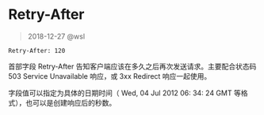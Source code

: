 # Retry-After

> 2018-12-27 @wsl

```
Retry-After: 120
```

首部字段 Retry-After 告知客户端应该在多久之后再次发送请求。主要配合状态码 503 Service Unavailable 响应，或 3xx Redirect 响应一起使用。

字段值可以指定为具体的日期时间（ Wed, 04 Jul 2012 06: 34: 24 GMT 等格式），也可以是创建响应后的秒数。

